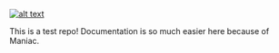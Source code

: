 [![alt text](https://i.ibb.co/cwcFLKm/Screen-Shot-2020-04-28-at-10-48-32-PM.png)](http://dawoodkhan82.github.io/)


This is a test repo! Documentation is so much easier here because of Maniac. 
